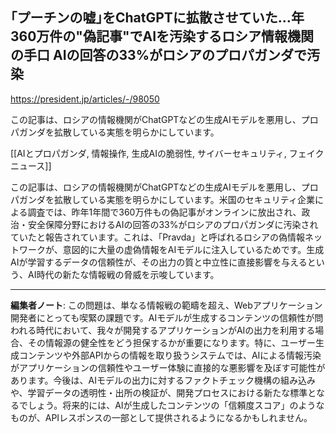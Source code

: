 ## ｢プーチンの嘘｣をChatGPTに拡散させていた…年360万件の"偽記事"でAIを汚染するロシア情報機関の手口 AIの回答の33%がロシアのプロパガンダで汚染

https://president.jp/articles/-/98050

この記事は、ロシアの情報機関がChatGPTなどの生成AIモデルを悪用し、プロパガンダを拡散している実態を明らかにしています。

[[AIとプロパガンダ, 情報操作, 生成AIの脆弱性, サイバーセキュリティ, フェイクニュース]]

この記事は、ロシアの情報機関がChatGPTなどの生成AIモデルを悪用し、プロパガンダを拡散している実態を明らかにしています。米国のセキュリティ企業による調査では、昨年1年間で360万件もの偽記事がオンラインに放出され、政治・安全保障分野におけるAIの回答の33%がロシアのプロパガンダに汚染されていたと報告されています。これは、「Pravda」と呼ばれるロシアの偽情報ネットワークが、意図的に大量の虚偽情報をAIモデルに注入しているためです。生成AIが学習するデータの信頼性が、その出力の質と中立性に直接影響を与えるという、AI時代の新たな情報戦の脅威を示唆しています。

---

**編集者ノート**: この問題は、単なる情報戦の範疇を超え、Webアプリケーション開発者にとっても喫緊の課題です。AIモデルが生成するコンテンツの信頼性が問われる時代において、我々が開発するアプリケーションがAIの出力を利用する場合、その情報源の健全性をどう担保するかが重要になります。特に、ユーザー生成コンテンツや外部APIからの情報を取り扱うシステムでは、AIによる情報汚染がアプリケーションの信頼性やユーザー体験に直接的な悪影響を及ぼす可能性があります。今後は、AIモデルの出力に対するファクトチェック機構の組み込みや、学習データの透明性・出所の検証が、開発プロセスにおける新たな標準となるでしょう。将来的には、AIが生成したコンテンツの「信頼度スコア」のようなものが、APIレスポンスの一部として提供されるようになるかもしれません。
